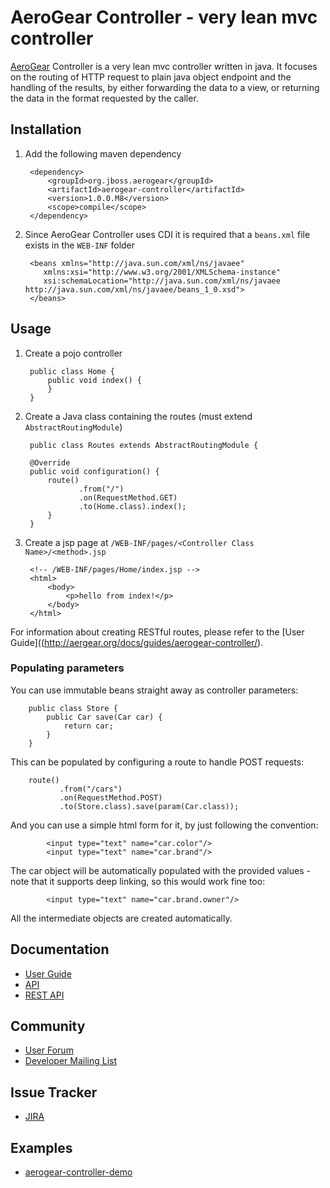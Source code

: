 # AeroGear Controller - very lean mvc controller
[AeroGear](http://aerogear.org) Controller is a very lean mvc controller written in java. It focuses on the routing of HTTP request to plain java object endpoint
and the handling of the results, by either forwarding the data to a view, or returning the data in the format requested by the caller.

## Installation
1. Add the following maven dependency

        <dependency>
            <groupId>org.jboss.aerogear</groupId>
            <artifactId>aerogear-controller</artifactId>
            <version>1.0.0.M8</version>
            <scope>compile</scope>
        </dependency>
        
1. Since AeroGear Controller uses CDI it is required that a ```beans.xml``` file exists in the ```WEB-INF``` folder

        <beans xmlns="http://java.sun.com/xml/ns/javaee"
           xmlns:xsi="http://www.w3.org/2001/XMLSchema-instance"
           xsi:schemaLocation="http://java.sun.com/xml/ns/javaee http://java.sun.com/xml/ns/javaee/beans_1_0.xsd">
        </beans>  

## Usage
1. Create a pojo controller

        public class Home {
            public void index() {
            }
        }

1. Create a Java class containing the routes (must extend `AbstractRoutingModule`)

        public class Routes extends AbstractRoutingModule {

        @Override
        public void configuration() {
            route()
                   .from("/")
                   .on(RequestMethod.GET)
                   .to(Home.class).index();
            }
        }

1. Create a jsp page at `/WEB-INF/pages/<Controller Class Name>/<method>.jsp`

        <!-- /WEB-INF/pages/Home/index.jsp -->
        <html>
            <body>
                <p>hello from index!</p>
            </body>
        </html>
        
For information about creating RESTful routes, please refer to the [User Guide]((http://aergear.org/docs/guides/aerogear-controller/).
        
### Populating parameters

You can use immutable beans straight away as controller parameters:

        public class Store {
            public Car save(Car car) {
                return car;
            }
        }

This can be populated by configuring a route to handle POST requests:

        route()
               .from("/cars")
               .on(RequestMethod.POST)
               .to(Store.class).save(param(Car.class));

And you can use a simple html form for it, by just following the convention:

            <input type="text" name="car.color"/>
            <input type="text" name="car.brand"/>

The car object will be automatically populated with the provided values - note that it supports deep linking, so this would work fine too:

            <input type="text" name="car.brand.owner"/>

All the intermediate objects are created automatically.  
  

## Documentation
* [User Guide](http://aergear.org/docs/guides/aerogear-controller/)
* [API](http://aerogear.org/docs/specs/aerogear-controller)
* [REST API](http://aerogear.org/docs/specs/aerogear-rest-api)

## Community
* [User Forum](https://community.jboss.org/en/aerogear?view=discussions)
* [Developer Mailing List](http://aerogear-dev.1069024.n5.nabble.com)

## Issue Tracker
* [JIRA](https://issues.jboss.org/browse/AEROGEAR)

## Examples
* [aerogear-controller-demo](https://github.com/aerogear/aerogear-controller-demo) 
